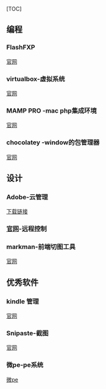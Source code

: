 [TOC]

## 编程

### FlashFXP
[官网](https://www.flashfxp.com/download)

### virtualbox-虚拟系统
[官网](https://www.virtualbox.org/wiki/Downloads)

### MAMP PRO -mac php集成环境
[官网](https://www.mamp.info/en/downloads/)

### chocolatey -window的包管理器
[官网]()

## 设计

### Adobe-云管理
[下载链接](https://ccmdls.adobe.com/AdobeProducts/KCCC/1/win32/CreativeCloudSet-Up.exe)

### [官网](https://www.teamviewer.com/zhcn/download/windows/)-远程控制

### markman-前端切图工具
[官网](http://www.getmarkman.com/)



## 优秀软件
### kindle 管理
[官网](http://kmate.me/downloadcn/)

### Snipaste-截图
[官网](https://www.snipaste.com/)

### 微pe-pe系统
[微pe](http://www.wepe.com.cn/download.html)